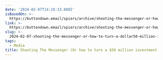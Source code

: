 ```yaml
---
date: '2024-02-07T14:28:33.000Z'
isBasedOn: >-
  https://buttondown.email/spiers/archive/shooting-the-messenger-or-how-to-make-3-million/
link: >-
  https://buttondown.email/spiers/archive/shooting-the-messenger-or-how-to-make-3-million/
slug: >-
  2024-02-07-shooting-the-messenger-or-how-to-turn-a-dollar50-million-investment-into-dollar3-mil
tags:
  - Media
title: Shooting The Messenger (Or how to turn a $50 million investment into $3 mil
---
```


